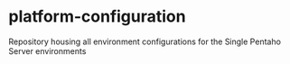 # platform-configuration
Repository housing all environment configurations for the Single Pentaho Server environments
